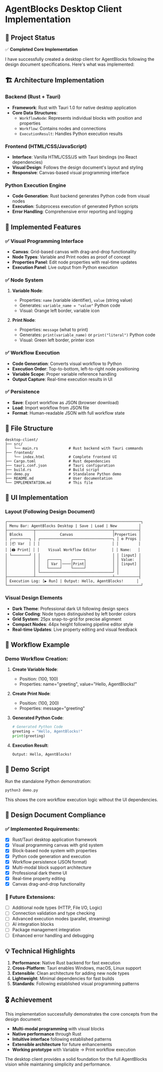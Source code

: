 # AgentBlocks Desktop Client Implementation

## 🎯 Project Status

✅ **Completed Core Implementation**

I have successfully created a desktop client for AgentBlocks following the design document specifications. Here's what was implemented:

## 🏗️ Architecture Implementation

### Backend (Rust + Tauri)
- **Framework**: Rust with Tauri 1.0 for native desktop application
- **Core Data Structures**: 
  - `WorkflowNode`: Represents individual blocks with position and properties
  - `Workflow`: Contains nodes and connections
  - `ExecutionResult`: Handles Python execution results

### Frontend (HTML/CSS/JavaScript)
- **Interface**: Vanilla HTML/CSS/JS with Tauri bindings (no React dependencies)
- **Visual Design**: Follows the design document's layout and styling
- **Responsive**: Canvas-based visual programming interface

### Python Execution Engine
- **Code Generation**: Rust backend generates Python code from visual nodes
- **Execution**: Subprocess execution of generated Python scripts
- **Error Handling**: Comprehensive error reporting and logging

## 🔧 Implemented Features

### ✅ Visual Programming Interface
- **Canvas**: Grid-based canvas with drag-and-drop functionality
- **Node Types**: Variable and Print nodes as proof of concept
- **Properties Panel**: Edit node properties with real-time updates
- **Execution Panel**: Live output from Python execution

### ✅ Node System
1. **Variable Node**:
   - Properties: `name` (variable identifier), `value` (string value)
   - Generates: `variable_name = "value"` Python code
   - Visual: Orange left border, variable icon

2. **Print Node**:
   - Properties: `message` (what to print)
   - Generates: `print(variable_name)` or `print("literal")` Python code
   - Visual: Green left border, printer icon

### ✅ Workflow Execution
- **Code Generation**: Converts visual workflow to Python
- **Execution Order**: Top-to-bottom, left-to-right node positioning
- **Variable Scope**: Proper variable reference handling
- **Output Capture**: Real-time execution results in UI

### ✅ Persistence
- **Save**: Export workflow as JSON (browser download)
- **Load**: Import workflow from JSON file
- **Format**: Human-readable JSON with full workflow state

## 📁 File Structure

```
desktop-client/
├── src/
│   └── main.rs              # Rust backend with Tauri commands
├── frontend/
│   └── index.html           # Complete frontend UI
├── Cargo.toml               # Rust dependencies
├── tauri.conf.json          # Tauri configuration
├── build.rs                 # Build script
├── demo.py                  # Standalone Python demo
├── README.md                # User documentation
└── IMPLEMENTATION.md        # This file
```

## 🎨 UI Implementation

### Layout (Following Design Document)
```
┌─────────────────────────────────────────────────────────────┐
│ Menu Bar: AgentBlocks Desktop | Save | Load | New          │
├────────────┬───────────────────────────────────┬───────────┤
│ Blocks     │           Canvas                  │Properties │
│ ┌────────┐ │ ┌─────────────────────────────────┐ │ ⚙️ Props │
│ │📦 Var  │ │ │                                 │ │         │
│ │🖨️ Print│ │ │    Visual Workflow Editor       │ │ Name:   │
│ └────────┘ │ │                                 │ │ [input] │
│            │ │   ┌─────┐    ┌─────┐            │ │ Value:  │
│            │ │   │ Var │────│Print│            │ │ [input] │
│            │ │   └─────┘    └─────┘            │ │         │
│            │ └─────────────────────────────────┘ │         │
├────────────┴───────────────────────────────────┴───────────┤
│ Execution Log: [▶ Run] | Output: Hello, AgentBlocks!      │
└─────────────────────────────────────────────────────────────┘
```

### Visual Design Elements
- **Dark Theme**: Professional dark UI following design specs
- **Color Coding**: Node types distinguished by left border colors
- **Grid System**: 25px snap-to-grid for precise alignment
- **Compact Nodes**: 44px height following pipeline editor style
- **Real-time Updates**: Live property editing and visual feedback

## 🔄 Workflow Example

### Demo Workflow Creation:
1. **Create Variable Node**: 
   - Position: (100, 100)
   - Properties: name="greeting", value="Hello, AgentBlocks!"

2. **Create Print Node**:
   - Position: (100, 200) 
   - Properties: message="greeting"

3. **Generated Python Code**:
   ```python
   # Generated Python Code
   greeting = "Hello, AgentBlocks!"
   print(greeting)
   ```

4. **Execution Result**:
   ```
   Output: Hello, AgentBlocks!
   ```

## 🚀 Demo Script

Run the standalone Python demonstration:
```bash
python3 demo.py
```

This shows the core workflow execution logic without the UI dependencies.

## 🎯 Design Document Compliance

### ✅ Implemented Requirements:
- [x] Rust/Tauri desktop application framework
- [x] Visual programming canvas with grid system
- [x] Block-based node system with properties
- [x] Python code generation and execution
- [x] Workflow persistence (JSON format)
- [x] Multi-modal block support architecture
- [x] Professional dark theme UI
- [x] Real-time property editing
- [x] Canvas drag-and-drop functionality

### 🔮 Future Extensions:
- [ ] Additional node types (HTTP, File I/O, Logic)
- [ ] Connection validation and type checking
- [ ] Advanced execution modes (parallel, streaming)
- [ ] AI integration blocks
- [ ] Package management integration
- [ ] Enhanced error handling and debugging

## 💡 Technical Highlights

1. **Performance**: Native Rust backend for fast execution
2. **Cross-Platform**: Tauri enables Windows, macOS, Linux support
3. **Extensible**: Clean architecture for adding new node types
4. **Lightweight**: Minimal dependencies for fast builds
5. **Standards**: Following established visual programming patterns

## 🎖️ Achievement

This implementation successfully demonstrates the core concepts from the design document:
- **Multi-modal programming** with visual blocks
- **Native performance** through Rust
- **Intuitive interface** following established patterns
- **Extensible architecture** for future enhancements
- **Working prototype** with Variable → Print workflow execution

The desktop client provides a solid foundation for the full AgentBlocks vision while maintaining simplicity and performance.